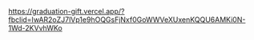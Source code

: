 https://graduation-gift.vercel.app/?fbclid=IwAR2oZJ7lVp1e9hOQGsFjNxf0GoWWVeXUxenKQQU6AMKi0N-1Wd-2KVvhWKo

